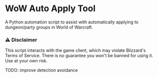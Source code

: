 # WoW Auto Apply Tool

A Python automation script to assist with automatically applying to dungeon/party groups in World of Warcraft.



### ⚠️ Disclaimer

This script interacts with the game client, which may violate Blizzard's Terms of Service. There is no guarantee you won't be banned for using it. Use at your own risk.

TODO:
improve detection avoidance

